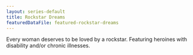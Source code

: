 ```yaml
---
layout: series-default
title: Rockstar Dreams
featuredDataFile: featured-rockstar-dreams
---
```

Every woman deserves to be loved by a rockstar. Featuring heroines with disability and/or chronic illnesses.